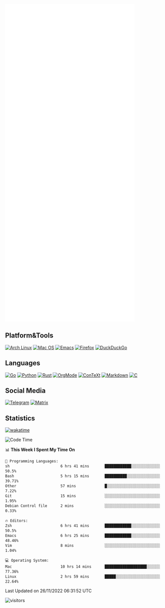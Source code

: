 ![Metrics](https://github.com/SteamedFish/SteamedFish/blob/master/github-metrics.svg)

## Platform&Tools

[![Arch Linux](https://img.shields.io/badge/ArchLinux-1793D1?logo=arch-linux&logoColor=fff&style=flat-square)](https://archlinux.org/)
[![Mac OS](https://img.shields.io/badge/MacOS-000000?style=flat-square&logo=macos&logoColor=F0F0F0)](https://www.apple.com/macos/)
[![Emacs](https://img.shields.io/badge/Emacs-%237F5AB6.svg?&style=flat-square&logo=gnu-emacs&logoColor=white)](https://www.gnu.org/software/emacs/)
[![Firefox](https://img.shields.io/badge/Firefox-FF7139?style=flat-square&logo=Firefox-Browser&logoColor=white)](https://firefox.com/)
[![DuckDuckGo](https://img.shields.io/badge/DuckDuckGo-DE5833?style=flat-square&logo=DuckDuckGo&logoColor=white)](https://duckduckgo.com/)

## Languages

[![Go](https://img.shields.io/badge/Golang-%2300ADD8.svg?style=flat-square&logo=go&logoColor=white)](https://golang.org/)
[![Python](https://img.shields.io/badge/Python-3670A0?style=flat-square&logo=python&logoColor=ffdd54)](https://www.python.org/)
[![Rust](https://img.shields.io/badge/Rust-%23000000.svg?style=flat-square&logo=rust&logoColor=white)](https://www.rust-lang.org/)
[![OrgMode](https://img.shields.io/badge/OrgMode-%23000000.svg?style=flat-square&logo=org&logoColor=white)](https://orgmode.org/)
[![ConTeXt](https://img.shields.io/badge/ConTeXt-%23008080.svg?style=flat-square&logo=latex&logoColor=white)](https://contextgarden.net/)
[![Markdown](https://img.shields.io/badge/MarkDown-%23000000.svg?style=flat-square&logo=markdown&logoColor=white)](https://daringfireball.net/projects/markdown/)
[![C](https://img.shields.io/badge/C-%2300599C.svg?style=flat-square&logo=c&logoColor=white)](https://www.iso.org/standard/74528.html)

## Social Media
[![Telegram](https://img.shields.io/badge/SteamedFish-2CA5E0?style=social&logo=telegram&logoColor=white)](https://t.me/SteamedFish)
[![Matrix](https://img.shields.io/badge/SteamedFish-2CA5E0?style=social&logo=matrix&logoColor=black)](https://matrix.to/#/@i:steamedfish.org)

## Statistics
[![wakatime](https://wakatime.com/badge/user/168280d6-fcf2-4b4f-ad3a-dc4612f35b38.svg)](https://wakatime.com/@168280d6-fcf2-4b4f-ad3a-dc4612f35b38)

<!--START_SECTION:waka-->
![Code Time](http://img.shields.io/badge/Code%20Time-2%2C154%20hrs%2012%20mins-blue)

📊 **This Week I Spent My Time On** 

```text
💬 Programming Languages: 
sh                       6 hrs 41 mins       ████████████░░░░░░░░░░░░░   50.5% 
Bash                     5 hrs 15 mins       ██████████░░░░░░░░░░░░░░░   39.71% 
Other                    57 mins             █░░░░░░░░░░░░░░░░░░░░░░░░   7.22% 
Git                      15 mins             ░░░░░░░░░░░░░░░░░░░░░░░░░   1.95% 
Debian Control file      2 mins              ░░░░░░░░░░░░░░░░░░░░░░░░░   0.33%

🔥 Editors: 
Zsh                      6 hrs 41 mins       ████████████░░░░░░░░░░░░░   50.5% 
Emacs                    6 hrs 25 mins       ████████████░░░░░░░░░░░░░   48.46% 
Vim                      8 mins              ░░░░░░░░░░░░░░░░░░░░░░░░░   1.04%

💻 Operating System: 
Mac                      10 hrs 14 mins      ███████████████████░░░░░░   77.36% 
Linux                    2 hrs 59 mins       █████░░░░░░░░░░░░░░░░░░░░   22.64%

```


 Last Updated on 26/11/2022 06:31:52 UTC
<!--END_SECTION:waka-->

![visitors](https://visitor-badge.laobi.icu/badge?page_id=SteamedFish.SteamedFish)

